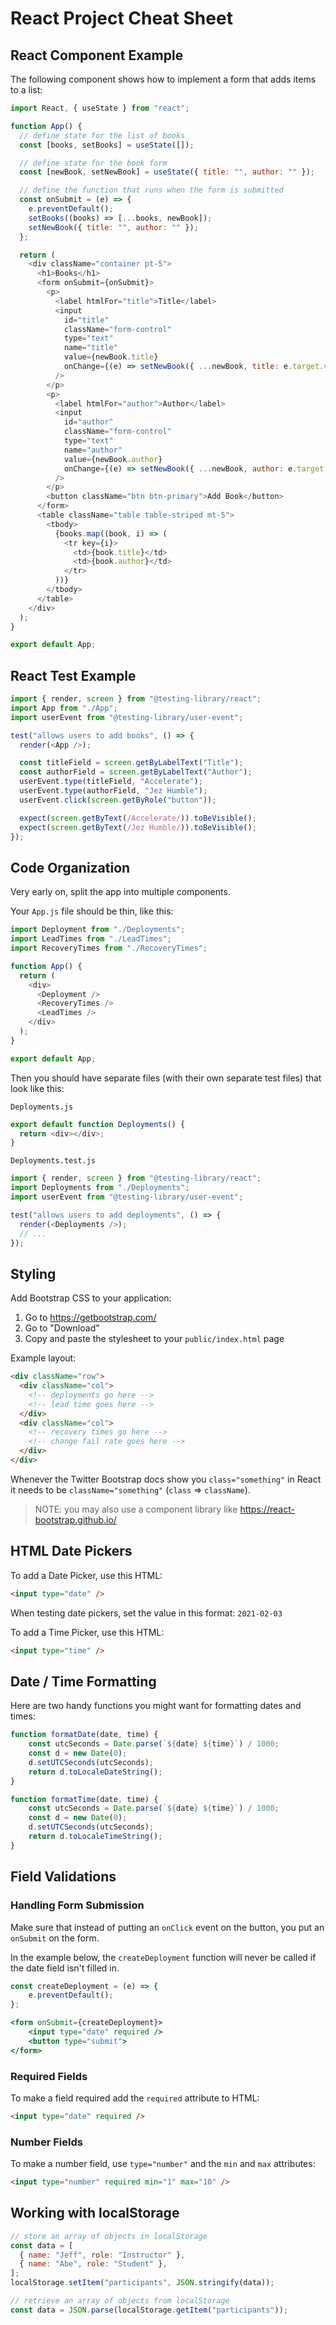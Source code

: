 # React Project Cheat Sheet

## React Component Example

The following component shows how to implement a form that adds items to a list:

```js
import React, { useState } from "react";

function App() {
  // define state for the list of books
  const [books, setBooks] = useState([]);

  // define state for the book form
  const [newBook, setNewBook] = useState({ title: "", author: "" });

  // define the function that runs when the form is submitted
  const onSubmit = (e) => {
    e.preventDefault();
    setBooks((books) => [...books, newBook]);
    setNewBook({ title: "", author: "" });
  };

  return (
    <div className="container pt-5">
      <h1>Books</h1>
      <form onSubmit={onSubmit}>
        <p>
          <label htmlFor="title">Title</label>
          <input
            id="title"
            className="form-control"
            type="text"
            name="title"
            value={newBook.title}
            onChange={(e) => setNewBook({ ...newBook, title: e.target.value })}
          />
        </p>
        <p>
          <label htmlFor="author">Author</label>
          <input
            id="author"
            className="form-control"
            type="text"
            name="author"
            value={newBook.author}
            onChange={(e) => setNewBook({ ...newBook, author: e.target.value })}
          />
        </p>
        <button className="btn btn-primary">Add Book</button>
      </form>
      <table className="table table-striped mt-5">
        <tbody>
          {books.map((book, i) => (
            <tr key={i}>
              <td>{book.title}</td>
              <td>{book.author}</td>
            </tr>
          ))}
        </tbody>
      </table>
    </div>
  );
}

export default App;
```

## React Test Example

```js
import { render, screen } from "@testing-library/react";
import App from "./App";
import userEvent from "@testing-library/user-event";

test("allows users to add books", () => {
  render(<App />);

  const titleField = screen.getByLabelText("Title");
  const authorField = screen.getByLabelText("Author");
  userEvent.type(titleField, "Accelerate");
  userEvent.type(authorField, "Jez Humble");
  userEvent.click(screen.getByRole("button"));

  expect(screen.getByText(/Accelerate/)).toBeVisible();
  expect(screen.getByText(/Jez Humble/)).toBeVisible();
});
```

## Code Organization

Very early on, split the app into multiple components.

Your `App.js` file should be thin, like this:

```js
import Deployment from "./Deployments";
import LeadTimes from "./LeadTimes";
import RecoveryTimes from "./RecoveryTimes";

function App() {
  return (
    <div>
      <Deployment />
      <RecoveryTimes />
      <LeadTimes />
    </div>
  );
}

export default App;
```

Then you should have separate files (with their own separate test files) that look like this:

`Deployments.js`

```js
export default function Deployments() {
  return <div></div>;
}
```

`Deployments.test.js`

```js
import { render, screen } from "@testing-library/react";
import Deployments from "./Deployments";
import userEvent from "@testing-library/user-event";

test("allows users to add deployments", () => {
  render(<Deployments />);
  // ...
});
```

## Styling

Add Bootstrap CSS to your application:

1. Go to https://getbootstrap.com/
1. Go to "Download"
1. Copy and paste the stylesheet to your `public/index.html` page

Example layout:

```html
<div className="row">
  <div className="col">
    <!-- deployments go here -->
    <!-- lead time goes here -->
  </div>
  <div className="col">
    <!-- recovery times go here -->
    <!-- change fail rate goes here -->
  </div>
</div>
```

Whenever the Twitter Bootstrap docs show you `class="something"` in React it needs to be `className="something"` (`class` => `className`).

> NOTE: you may also use a component library like https://react-bootstrap.github.io/

## HTML Date Pickers

To add a Date Picker, use this HTML:

```html
<input type="date" />
```

When testing date pickers, set the value in this format: `2021-02-03`

To add a Time Picker, use this HTML:

```html
<input type="time" />
```

## Date / Time Formatting

Here are two handy functions you might want for formatting dates and times:

```js
function formatDate(date, time) {
    const utcSeconds = Date.parse(`${date} ${time}`) / 1000;
    const d = new Date(0);
    d.setUTCSeconds(utcSeconds);
    return d.toLocaleDateString();
}

function formatTime(date, time) {
    const utcSeconds = Date.parse(`${date} ${time}`) / 1000;
    const d = new Date(0);
    d.setUTCSeconds(utcSeconds);
    return d.toLocaleTimeString();
}
```

## Field Validations

### Handling Form Submission

Make sure that instead of putting an `onClick` event on the button, you put an `onSubmit` on the form.

In the example below, the `createDeployment` function will never be called if the date field isn't filled in.

```jsx
const createDeployment = (e) => {
    e.preventDefault();
};

<form onSubmit={createDeployment}>
    <input type="date" required />
    <button type="submit">
</form>
```

### Required Fields

To make a field required add the `required` attribute to HTML:

```html
<input type="date" required />
```

### Number Fields

To make a number field, use `type="number"` and the `min` and `max` attributes:

```html
<input type="number" required min="1" max="10" />
```

## Working with localStorage

```js
// store an array of objects in localStorage
const data = [
  { name: "Jeff", role: "Instructor" },
  { name: "Abe", role: "Student" },
];
localStorage.setItem("participants", JSON.stringify(data));

// retrieve an array of objects from localStorage
const data = JSON.parse(localStorage.getItem("participants"));
```
